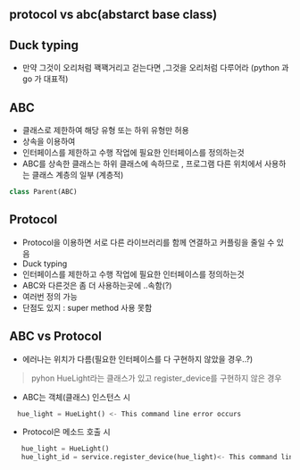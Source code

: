 ## protocol vs abc(abstarct base class)


## Duck typing
* 만약 그것이 오리처럼 꽥꽥거리고 걷는다면 ,그것을 오리처럼 다루어라 (python 과 go 가 대표적)
  

## ABC 
* 클래스로 제한하여 해당 유형 또는 하위 유형만 허용
* 상속을 이용하여 
*  인터페이스를 제한하고 수행 작업에 필요한 인터페이스를 정의하는것
*  ABC를 상속한 클래스는 하위 클래스에 속하므로 , 프로그램 다른 위치에서 사용하는 클래스 계층의 일부 (계층적)
```python
class Parent(ABC)
```

## Protocol
* Protocol을 이용하면 서로 다른 라이브러리를 함께 연결하고   커플링을 줄일 수 있음
* Duck typing
* 인터페이스를 제한하고 수행 작업에 필요한 인터페이스를 정의하는것
* ABC와 다른것은 좀 더 사용하는곳에 ..속함(?)
* 여러번 정의 가능
* 단점도 있지 : super method 사용 못함


## ABC vs Protocol
* 에러나는 위치가 다름(필요한 인터페이스를 다 구현하지 않았을 경우..?)
> pyhon
HueLight라는 클래스가 있고 register_device를 구현하지 않은 경우
  *  ABC는 객체(클래스) 인스턴스 시 
  ```python
    hue_light = HueLight() <- This command line error occurs
  ```
  *  Protocol은 메소드 호출 시
 ```python
    hue_light = HueLight() 
    hue_light_id = service.register_device(hue_light)<- This command line error occurs
 ```